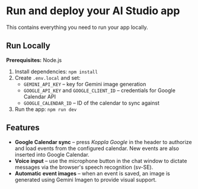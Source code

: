 # Run and deploy your AI Studio app

This contains everything you need to run your app locally.

## Run Locally

**Prerequisites:**  Node.js


1. Install dependencies:
   `npm install`
2. Create `.env.local` and set:
   - `GEMINI_API_KEY` – key for Gemini image generation
   - `GOOGLE_API_KEY` and `GOOGLE_CLIENT_ID` – credentials for Google Calendar API
   - `GOOGLE_CALENDAR_ID` – ID of the calendar to sync against
3. Run the app:
   `npm run dev`

## Features

* **Google Calendar sync** – press *Koppla Google* in the header to authorize and load events from the configured calendar. New events are also inserted into Google Calendar.
* **Voice input** – use the microphone button in the chat window to dictate messages via the browser's speech recognition (sv-SE).
* **Automatic event images** – when an event is saved, an image is generated using Gemini Imagen to provide visual support.
